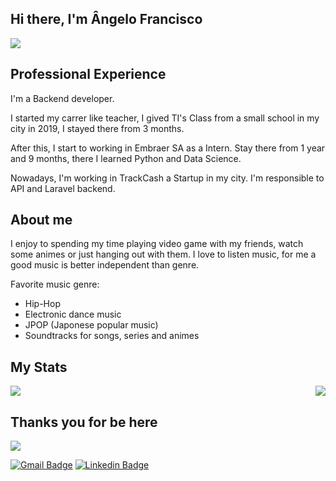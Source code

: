 ## Hi there, I'm Ângelo Francisco

<img src="https://c.tenor.com/FvthnLepGgAAAAAM/hi-hello.gif">

## Professional Experience

I'm a Backend developer.

I started my carrer like teacher, I gived TI's Class from a small school in my city in 2019, I stayed there from 3 months.

After this, I start to working in Embraer SA as a Intern. Stay there from 1 year and 9 months, there I learned Python and Data Science.

Nowadays, I'm working in TrackCash a Startup in my city. I'm responsible to API and Laravel backend.

## About me

I enjoy to spending my time playing video game with my friends, watch some animes or just hanging out with them. I love to listen music, for me a good music is better independent than genre.
  
Favorite music genre:
- Hip-Hop
- Electronic dance music
- JPOP (Japonese popular music)
- Soundtracks for songs, series and animes

## My Stats

<img src="https://github-readme-stats.vercel.app/api/top-langs/?username=AngeloFranciscoSA&langs_count=5&theme=omni"> <img align="right" src="https://github-readme-stats.vercel.app/api?username=AngeloFranciscoSA&show_icons=true&theme=omni">

## Thanks you for be here
<img src="https://thumbs.gfycat.com/DistantUnhappyCowrie-max-1mb.gif">


[![Gmail Badge](https://img.shields.io/badge/-Gmail-c14438?style=flat-square&logo=Gmail&logoColor=white&link=mailto:angelo.infinity002@gmail.com)](mailto:angelo.infinity002@gmail.com)
[![Linkedin Badge](https://img.shields.io/badge/-LinkedIn-blue?style=flat-square&logo=Linkedin&logoColor=white&link=https://www.linkedin.com/in/angelofransicosa/)](https://www.linkedin.com/in/angelofransicosa/)
